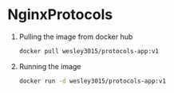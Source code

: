 # NginxProtocols
1. Pulling the image from docker hub
   ```bash
   docker pull wesley3015/protocols-app:v1
   ```
2. Running the image
   ```bash
   docker run -d wesley3015/protocols-app:v1
   ```
